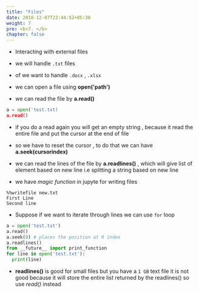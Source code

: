 ```yaml
---
title: "Files"
date: 2018-12-07T22:44:52+05:30
weight: 7
pre: <b>7. </b>
chapter: false
---
```


- Interacting with external files
- we will handle `.txt` files
- of we want to handle `.docx` , `.xlsx`

- we can open a file using __open('path')__
- we can read the file by __a.read()__
```python 
a = open('test.txt)
a.read()
```
- if you do a read again you will get an empty string , because it read the entire file and put the cursor at the end of file
- so we have to reset the cursor , to do that we can have __a.seek(cursorindex)__
- we can read the lines of the file by __a.readlines()__ , which will give list of element based on new line i.e splitting a string based on new line

- we have _magic function_ in jupyte for writing files

```
%%writefile new.txt
First Line
Second line
```
- Suppose if we want to iterate through lines we can use `for` loop

```python
a = open('test.txt')
a.read()
a.seek(0) # places the position at 0 index
a.readlines()
from __future__ import print_function
for line in open('test.txt'):
  print(line)
```
- __readlines()__ is good for small files but you have a `1 GB` text file it is not good because it will store the entire list returned by the readlines()
so use _read()_ instead
